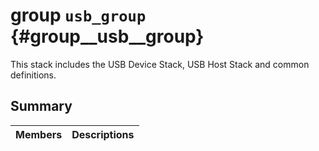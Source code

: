 # group `usb_group` {#group__usb__group}

This stack includes the USB Device Stack, USB Host Stack and common definitions.

## Summary

 Members                        | Descriptions                                
--------------------------------|---------------------------------------------

